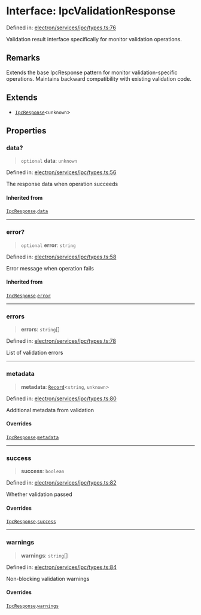 # Interface: IpcValidationResponse

Defined in: [electron/services/ipc/types.ts:76](https://github.com/Nick2bad4u/Uptime-Watcher/blob/8a1973382d5fe14c52996ecda381894eb7ecd4a6/electron/services/ipc/types.ts#L76)

Validation result interface specifically for monitor validation operations.

## Remarks

Extends the base IpcResponse pattern for monitor validation-specific operations.
Maintains backward compatibility with existing validation code.

## Extends

- [`IpcResponse`](IpcResponse.md)\<`unknown`\>

## Properties

### data?

> `optional` **data**: `unknown`

Defined in: [electron/services/ipc/types.ts:56](https://github.com/Nick2bad4u/Uptime-Watcher/blob/8a1973382d5fe14c52996ecda381894eb7ecd4a6/electron/services/ipc/types.ts#L56)

The response data when operation succeeds

#### Inherited from

[`IpcResponse`](IpcResponse.md).[`data`](IpcResponse.md#data)

***

### error?

> `optional` **error**: `string`

Defined in: [electron/services/ipc/types.ts:58](https://github.com/Nick2bad4u/Uptime-Watcher/blob/8a1973382d5fe14c52996ecda381894eb7ecd4a6/electron/services/ipc/types.ts#L58)

Error message when operation fails

#### Inherited from

[`IpcResponse`](IpcResponse.md).[`error`](IpcResponse.md#error)

***

### errors

> **errors**: `string`[]

Defined in: [electron/services/ipc/types.ts:78](https://github.com/Nick2bad4u/Uptime-Watcher/blob/8a1973382d5fe14c52996ecda381894eb7ecd4a6/electron/services/ipc/types.ts#L78)

List of validation errors

***

### metadata

> **metadata**: [`Record`](https://www.typescriptlang.org/docs/handbook/utility-types.html#recordkeys-type)\<`string`, `unknown`\>

Defined in: [electron/services/ipc/types.ts:80](https://github.com/Nick2bad4u/Uptime-Watcher/blob/8a1973382d5fe14c52996ecda381894eb7ecd4a6/electron/services/ipc/types.ts#L80)

Additional metadata from validation

#### Overrides

[`IpcResponse`](IpcResponse.md).[`metadata`](IpcResponse.md#metadata)

***

### success

> **success**: `boolean`

Defined in: [electron/services/ipc/types.ts:82](https://github.com/Nick2bad4u/Uptime-Watcher/blob/8a1973382d5fe14c52996ecda381894eb7ecd4a6/electron/services/ipc/types.ts#L82)

Whether validation passed

#### Overrides

[`IpcResponse`](IpcResponse.md).[`success`](IpcResponse.md#success)

***

### warnings

> **warnings**: `string`[]

Defined in: [electron/services/ipc/types.ts:84](https://github.com/Nick2bad4u/Uptime-Watcher/blob/8a1973382d5fe14c52996ecda381894eb7ecd4a6/electron/services/ipc/types.ts#L84)

Non-blocking validation warnings

#### Overrides

[`IpcResponse`](IpcResponse.md).[`warnings`](IpcResponse.md#warnings)
